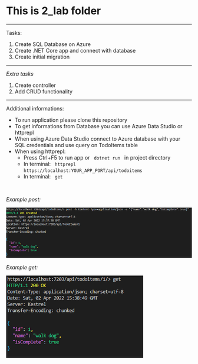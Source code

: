 # This is 2_lab folder
___
Tasks:
<ol>
    <li>Create SQL Database on Azure</li>
    <li>Create .NET Core app and connect with database</li>
    <li>Create initial migration</li>
</ol>

___

*Extra tasks*
<ol>
    <li>Create controller</li>
    <li>Add CRUD functionality</li>
</ol>

___

Additional informations:
<ul>
    <li> To run application please clone this repository </li>
    <li> To get informations from Database you can use Azure Data Studio or httprepl </li>
    <li> When using Azure Data Studio connect to Azure database with your SQL credentials and use query on TodoItems table </li>
    <li> When using httprepl: 
        <ul>
            <li> Press Ctrl+F5 to run app or <code> dotnet run </code> in project directory  </li>
            <li> In terminal: <code> httprepl https://localhost:YOUR_APP_PORT/api/todoitems </code> </li>
            <li> In terminal: <code> get </code> </li>
        </ul> 
    </li>
</ul>
<br>

<i>Example post:</i>

<img src="screenshots/post.png">

<br>

<i>Example get:</i>

<img src="screenshots/get.png">